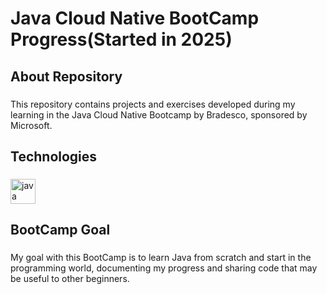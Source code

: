 <h1 align="left">Java Cloud Native BootCamp Progress(Started in 2025)</h1>

###

<h2 align="left">About Repository</h2>

###

<p align="left">This repository contains projects and exercises developed during my learning in the Java Cloud Native Bootcamp by Bradesco, sponsored by Microsoft.</p>

###

<h2 align="left">Technologies</h2>

###

<div align="left">
  <img src="https://cdn.jsdelivr.net/gh/devicons/devicon/icons/java/java-original.svg" height="40" alt="java logo"  />
</div>

###

<h2 align="left">BootCamp Goal</h2>

###

<p align="left">My goal with this BootCamp is to learn Java from scratch and start in the programming world, documenting my progress and sharing code that may be useful to other beginners.</p>

###
